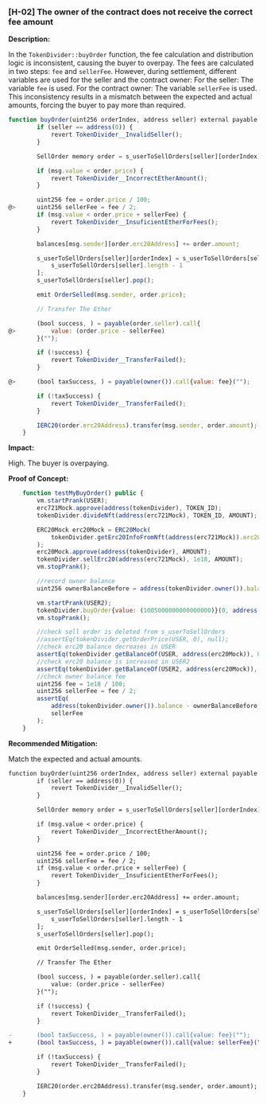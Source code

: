 ### [H-02] The owner of the contract does not receive the correct fee amount

**Description:**

In the `TokenDivider::buyOrder` function, the fee calculation and distribution logic is inconsistent, causing the buyer to overpay. The fees are calculated in two steps: `fee` and `sellerFee`. However, during settlement, different variables are used for the seller and the contract owner:
For the seller: The variable `fee` is used.
For the contract owner: The variable `sellerFee` is used.
This inconsistency results in a mismatch between the expected and actual amounts, forcing the buyer to pay more than required.

```javascript
function buyOrder(uint256 orderIndex, address seller) external payable {
        if (seller == address(0)) {
            revert TokenDivider__InvalidSeller();
        }

        SellOrder memory order = s_userToSellOrders[seller][orderIndex];

        if (msg.value < order.price) {
            revert TokenDivider__IncorrectEtherAmount();
        }

        uint256 fee = order.price / 100;
@>      uint256 sellerFee = fee / 2;
        if (msg.value < order.price + sellerFee) {
            revert TokenDivider__InsuficientEtherForFees();
        }

        balances[msg.sender][order.erc20Address] += order.amount;

        s_userToSellOrders[seller][orderIndex] = s_userToSellOrders[seller][
            s_userToSellOrders[seller].length - 1
        ];
        s_userToSellOrders[seller].pop();

        emit OrderSelled(msg.sender, order.price);

        // Transfer The Ether

        (bool success, ) = payable(order.seller).call{
@>          value: (order.price - sellerFee)
        }("");

        if (!success) {
            revert TokenDivider__TransferFailed();
        }

@>      (bool taxSuccess, ) = payable(owner()).call{value: fee}("");

        if (!taxSuccess) {
            revert TokenDivider__TransferFailed();
        }

        IERC20(order.erc20Address).transfer(msg.sender, order.amount);
    }
```
**Impact:**

High. The buyer is overpaying.

**Proof of Concept:**
```javascript
    function testMyBuyOrder() public {
        vm.startPrank(USER);
        erc721Mock.approve(address(tokenDivider), TOKEN_ID);
        tokenDivider.divideNft(address(erc721Mock), TOKEN_ID, AMOUNT);

        ERC20Mock erc20Mock = ERC20Mock(
            tokenDivider.getErc20InfoFromNft(address(erc721Mock)).erc20Address
        );
        erc20Mock.approve(address(tokenDivider), AMOUNT);
        tokenDivider.sellErc20(address(erc721Mock), 1e18, AMOUNT);
        vm.stopPrank();

        //record owner balance
        uint256 ownerBalanceBefore = address(tokenDivider.owner()).balance;

        vm.startPrank(USER2);
        tokenDivider.buyOrder{value: (1005000000000000000)}(0, address(USER));
        vm.stopPrank();

        //check sell order is deleted from s_userToSellOrders
        //assertEq(tokenDivider.getOrderPrice(USER, 0), null);
        //check erc20 balance decreases in USER
        assertEq(tokenDivider.getBalanceOf(USER, address(erc20Mock)), 0);
        //check erc20 balance is increased in USER2
        assertEq(tokenDivider.getBalanceOf(USER2, address(erc20Mock)), AMOUNT);
        //check owner balance fee
        uint256 fee = 1e18 / 100;
        uint256 sellerFee = fee / 2;
        assertEq(
            address(tokenDivider.owner()).balance - ownerBalanceBefore,
            sellerFee
        );
    }
```

**Recommended Mitigation:**

Match the expected and actual amounts.
```diff
function buyOrder(uint256 orderIndex, address seller) external payable {
        if (seller == address(0)) {
            revert TokenDivider__InvalidSeller();
        }

        SellOrder memory order = s_userToSellOrders[seller][orderIndex];

        if (msg.value < order.price) {
            revert TokenDivider__IncorrectEtherAmount();
        }

        uint256 fee = order.price / 100;
        uint256 sellerFee = fee / 2;
        if (msg.value < order.price + sellerFee) {
            revert TokenDivider__InsuficientEtherForFees();
        }

        balances[msg.sender][order.erc20Address] += order.amount;

        s_userToSellOrders[seller][orderIndex] = s_userToSellOrders[seller][
            s_userToSellOrders[seller].length - 1
        ];
        s_userToSellOrders[seller].pop();

        emit OrderSelled(msg.sender, order.price);

        // Transfer The Ether

        (bool success, ) = payable(order.seller).call{
            value: (order.price - sellerFee)
        }("");

        if (!success) {
            revert TokenDivider__TransferFailed();
        }

-       (bool taxSuccess, ) = payable(owner()).call{value: fee}("");
+       (bool taxSuccess, ) = payable(owner()).call{value: sellerFee}("");

        if (!taxSuccess) {
            revert TokenDivider__TransferFailed();
        }

        IERC20(order.erc20Address).transfer(msg.sender, order.amount);
    }
```